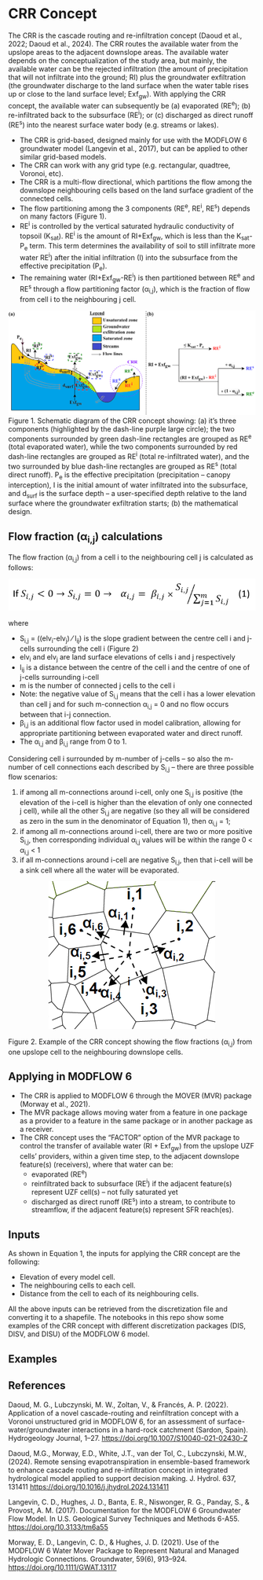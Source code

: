 # CRR Concept
The CRR is the cascade routing and re-infiltration concept (Daoud et al., 2022; Daoud et al., 2024). The CRR routes the available water from the upslope areas to the adjacent downslope areas.
The available water depends on the conceptualization of the study area, but mainly, the available water can be the rejected infiltration (the amount of precipitation that will not infiltrate into the ground; RI) plus the groundwater exfiltration (the groundwater discharge to the land surface when the water table rises up or close to the land surface level; Exf<sub>gw</sub>). With applying the CRR concept, the available water can subsequently be (a) evaporated (RE<sup>e</sup>); (b) re-infiltrated back to the subsurface (RE<sup>i</sup>); or (c) discharged as direct runoff (RE<sup>s</sup>) into the nearest surface water body (e.g. streams or lakes).

- The CRR is grid-based, designed mainly for use with the MODFLOW 6 groundwater model (Langevin et al., 2017), but can be applied to other similar grid-based models.
- The CRR can work with any grid type (e.g. rectangular, quadtree, Voronoi, etc).
- The CRR is a multi-flow directional, which partitions the flow among the downslope neighbouring cells based on the land surface gradient of the connected cells. 
- The flow partitioning among the 3 components (RE<sup>e</sup>, RE<sup>i</sup>, RE<sup>s</sup>) depends on many factors (Figure 1).
- RE<sup>i</sup> is controlled by the vertical saturated hydraulic conductivity of topsoil (K<sub>sat</sub>). RE<sup>i</sup> is the amount of RI+Exf<sub>gw</sub>, which is less than the K<sub>sat</sub>-P<sub>e</sub> term. This term determines the availability of soil to still infiltrate more water RE<sup>i</sup>) after the initial infiltration (I) into the subsurface from the effective precipitation (P<sub>e</sub>).
- The remaining water (RI+Exf<sub>gw</sub>-RE<sup>i</sup>) is then partitioned between RE<sup>e</sup> and RE<sup>s</sup> through a flow partitioning factor (α<sub>i,j</sub>), which is the fraction of flow from cell i to the neighbouring j cell.


![plot](https://github.com/MostafaGomaa93/CRR_concept/blob/main/images/CRR_concept.png)
Figure 1. Schematic diagram of the CRR concept showing: (a) it’s three components (highlighted by the dash-line purple large circle); the two components surrounded by green dash-line rectangles are grouped as RE<sup>e</sup> (total evaporated water), while the two components surrounded by red dash-line rectangles are grouped as RE<sup>i</sup> (total re-infiltrated water), and the two surrounded by blue dash-line rectangles are grouped as RE<sup>s</sup> (total direct runoff). P<sub>e</sub> is the effective precipitation (precipitation – canopy interception), I is the initial amount of water infiltrated into the subsurface, and d<sub>surf</sub> is the surface depth – a user-specified depth relative to the land surface where the groundwater exfiltration starts; (b) the mathematical design.

## Flow fraction (α<sub>i,j</sub>) calculations
The flow fraction (α<sub>i,j</sub>) from a cell i to the neighbouring cell j is calculated as follows:

<p align="center">
  <img src="https://github.com/MostafaGomaa93/CRR_concept/blob/main/images/CRR%20equation.png" />
</p>

where
- S<sub>i,j</sub> = ((elv<sub>i</sub>-elv<sub>j</sub>) ⁄ l<sub>ij</sub>) is the slope gradient between the centre cell i and j-cells surrounding the cell i (Figure 2)
- elv<sub>i</sub> and elv<sub>j</sub> are land surface elevations of cells i and j respectively
- l<sub>ij</sub> is a distance between the centre of the cell i and the centre of one of j-cells surrounding i-cell
- m is the number of connected j cells to the cell i
- Note: the negative value of S<sub>i,j</sub> means that the cell i has a lower elevation than cell j and for such m-connection α<sub>i,j</sub> = 0 and no flow occurs between that i-j connection.
- β<sub>i,j</sub> is an additional flow factor used in model calibration, allowing for appropriate partitioning between evaporated water and direct runoff.
- The α<sub>i,j</sub> and β<sub>i,j</sub> range from 0 to 1.

Considering cell i surrounded by m-number of j-cells – so also the m-number of cell connections each described by S<sub>i,j</sub> – there are three possible flow scenarios:
1) if among all m-connections around i-cell, only one S<sub>i,j</sub> is positive (the elevation of the i-cell is higher than the elevation of only one connected j cell), while all the other S<sub>i,j</sub> are negative (so they all will be considered as zero in the sum in the denominator of Equation 1), then α<sub>i,j</sub> = 1;
2) if among all m-connections around i-cell, there are two or more positive S<sub>i,j</sub>, then corresponding individual α<sub>i,j</sub> values will be within the range 0 < α<sub>i,j</sub> < 1
3) if all m-connections around i-cell are negative S<sub>i,j</sub>, then that i-cell will be a sink cell where all the water will be evaporated.


<p align="center">
  <img src="https://github.com/MostafaGomaa93/CRR_concept/blob/main/images/CRR%20alphas%20example.png" />
</p>

Figure 2. Example of the CRR concept showing the flow fractions (α<sub>i,j</sub>) from one upslope cell to the neighbouring downslope cells.

## Applying in MODFLOW 6
- The CRR is applied to MODFLOW 6 through the MOVER (MVR) package (Morway et al., 2021).
- The MVR package allows moving water from a feature in one package as a provider to a feature in the same package or in another package as a receiver.
- The CRR concept uses the “FACTOR” option of the MVR package to control the transfer of available water (RI + Exf<sub>gw</sub>) from the upslope UZF cells’ providers, within a given time step, to the adjacent downslope feature(s) (receivers), where that water can be:
	- evaporated (RE<sup>e</sup>)
 	- reinfiltrated back to subsurface (RE<sup>i</sup>) if the adjacent feature(s) represent UZF cell(s) – not fully saturated yet
  	- discharged as direct runoff (RE<sup>s</sup>) into a stream, to contribute to streamflow, if the adjacent feature(s) represent SFR reach(es).

## Inputs
As shown in Equation 1, the inputs for applying the CRR concept are the following:
- Elevation of every model cell.
- The neighbouring cells to each cell.
- Distance from the cell to each of its neighbouring cells.

All the above inputs can be retrieved from the discretization file and converting it to a shapefile. The notebooks in this repo show some examples of the CRR concept with different discretization packages (DIS, DISV, and DISU) of the MODFLOW 6 model.

## Examples

## References
Daoud, M. G., Lubczynski, M. W., Zoltan, V., & Francés, A. P. (2022). Application of a novel cascade-routing and reinfiltration concept with a Voronoi unstructured grid in MODFLOW 6, for an assessment of surface-water/groundwater interactions in a hard-rock catchment (Sardon, Spain). Hydrogeology Journal, 1–27. https://doi.org/10.1007/S10040-021-02430-Z

Daoud, M.G., Morway, E.D., White, J.T., van der Tol, C., Lubczynski, M.W., (2024). Remote sensing evapotranspiration in ensemble-based framework to
enhance cascade routing and re-infiltration concept in integrated hydrological model applied to support decision making. J. Hydrol. 637, 131411 https://doi.org/10.1016/j.jhydrol.2024.131411

Langevin, C. D., Hughes, J. D., Banta, E. R., Niswonger, R. G., Panday, S., & Provost, A. M. (2017). Documentation for the MODFLOW 6 Groundwater Flow Model. In U.S. Geological Survey Techniques and Methods 6-A55. https://doi.org/10.3133/tm6a55

Morway, E. D., Langevin, C. D., & Hughes, J. D. (2021). Use of the MODFLOW 6 Water Mover Package to Represent Natural and Managed Hydrologic Connections. Groundwater, 59(6), 913–924. https://doi.org/10.1111/GWAT.13117
